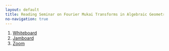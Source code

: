 ```yaml
---
layout: default
title: Reading Seminar on Fourier Mukai Transforms in Algebraic Geometry
no-navigation: true
---
```



1. [Whiteboard](https://www.mathdown.net/?doc=I7X3CpuNsKa#DbCoh)
2. [Jamboard](https://jamboard.google.com/d/1bO-any67mGvdZ7m3-arMCRbZnAHmB3bksW75PuytJXI/edit?usp=sharing)
3. [Zoom](https://anu.zoom.us/j/81193249846?pwd=U1NaMmJBRlVpRmk4MnpLNnJ0ckpuZz09)

